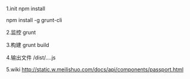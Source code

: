 1.init
npm install

npm install -g grunt-cli

2.监控
grunt

3.构建
grunt build

4.输出文件
/dist/....js

5.wiki
http://static.w.meilishuo.com/docs/api/components/passport.html
